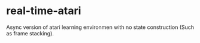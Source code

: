 # real-time-atari
Async version of atari learning environmen with no state construction (Such as frame stacking).  
